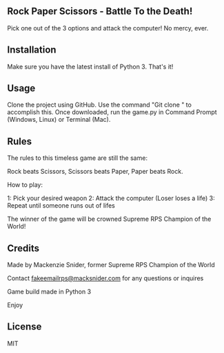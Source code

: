## Rock Paper Scissors - Battle To the Death!

Pick one out of the 3 options and attack the computer! No mercy, ever. 

## Installation

Make sure you have the latest install of Python 3. That's it!

## Usage

Clone the project using GitHub. Use the command "Git clone <Repo URL>" to accomplish this. Once downloaded, run the game.py in Command Prompt (Windows, Linux) or Terminal (Mac).

## Rules

The rules to this timeless game are still the same:

Rock beats Scissors, Scissors beats Paper, Paper beats Rock.

How to play:

1: Pick your desired weapon
2: Attack the computer (Loser loses a life)
3: Repeat until someone runs out of lifes

The winner of the game will be crowned Supreme RPS Champion of the World!

## Credits

Made by Mackenzie Snider, former Supreme RPS Champion of the World

Contact fakeemailrps@macksnider.com for any questions or inquires

Game build made in Python 3

Enjoy

## License

MIT